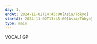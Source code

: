 ```yaml
---
day: 1,
endAt: 2024-11-02T14:45:00[Asia/Tokyo]
startAt: 2024-11-02T13:45:00[Asia/Tokyo]
type: main
---
```


VOCAL1 GP
